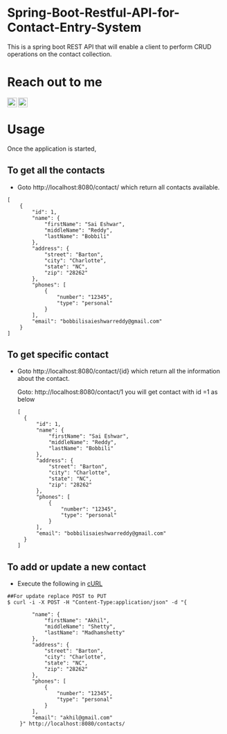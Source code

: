 # Spring-Boot-Restful-API-for-Contact-Entry-System
This is a spring boot REST API that will enable a client to perform CRUD operations on the contact collection.


# Reach out to me

[<img align="left" alt="LinkedIn" width="22px" src="https://cdn.jsdelivr.net/npm/simple-icons@v3/icons/linkedin.svg" />](https://www.linkedin.com/in/sai-eshwar-reddy-bobbili/)
[<img align="left" alt="Gmail" width="22px" src="https://cdn.jsdelivr.net/npm/simple-icons@v3/icons/gmail.svg" />](<mailto:bobbilisaieshwarreddy@gmail.com>)

<br/>

 # Usage 
Once the application is started,

## To get all the contacts   
- Goto http://localhost:8080/contact/ which return all contacts available.

```
[
    {
        "id": 1,
        "name": {
            "firstName": "Sai Eshwar",
            "middleName": "Reddy",
            "lastName": "Bobbili"
        },
        "address": {
            "street": "Barton",
            "city": "Charlotte",
            "state": "NC",
            "zip": "28262"
        },
        "phones": [
            {
                "number": "12345",
                "type": "personal"
            }
        ],
        "email": "bobbilisaieshwarreddy@gmail.com"
    }
]
```

## To get specific contact   
- Goto http://localhost:8080/contact/{id} which return all the information about the contact.

  Goto: http://localhost:8080/contact/1 you will get contact with id =1 as below
  
  ```
  [
    {
        "id": 1,
        "name": {
            "firstName": "Sai Eshwar",
            "middleName": "Reddy",
            "lastName": "Bobbili"
        },
        "address": {
            "street": "Barton",
            "city": "Charlotte",
            "state": "NC",
            "zip": "28262"
        },
        "phones": [
            {
                "number": "12345",
                "type": "personal"
            }
        ],
        "email": "bobbilisaieshwarreddy@gmail.com"
    }
  ]
  ```
  
## To add or update a new contact   
- Execute the following in [cURL](https://en.wikipedia.org/wiki/CURL)
```
##For update replace POST to PUT
$ curl -i -X POST -H "Content-Type:application/json" -d "{
        
        "name": {
            "firstName": "Akhil",
            "middleName": "Shetty",
            "lastName": "Madhamshetty"
        },
        "address": {
            "street": "Barton",
            "city": "Charlotte",
            "state": "NC",
            "zip": "28262"
        },
        "phones": [
            {
                "number": "12345",
                "type": "personal"
            }
        ],
        "email": "akhil@gmail.com"
    }" http://localhost:8080/contacts/

```

